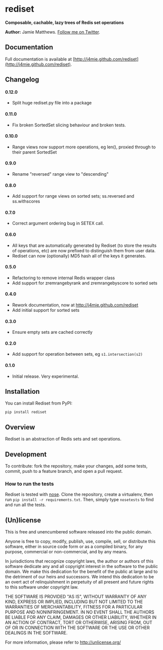 # rediset

**Composable, cachable, lazy trees of Redis set operations**

**Author:** Jamie Matthews. [Follow me on Twitter](http://twitter.com/j4mie).

## Documentation

Full documentation is available at [http://j4mie.github.com/rediset](http://j4mie.github.com/rediset).

## Changelog

#### 0.12.0

* Split huge rediset.py file into a package

#### 0.11.0

* Fix broken SortedSet slicing behaviour and broken tests.

#### 0.10.0

* Range views now support more operations, eg len(), proxied through to their parent SortedSet

#### 0.9.0

* Rename "reversed" range view to "descending"

#### 0.8.0

* Add support for range views on sorted sets; ss.reversed and ss.withscores

#### 0.7.0

* Correct argument ordering bug in SETEX call.

#### 0.6.0

* All keys that are automatically generated by Rediset (to store the results
  of operations, etc) are now prefixed to distinguish them from user data.
* Rediset can now (optionally) MD5 hash all of the keys it generates.

#### 0.5.0

* Refactoring to remove internal Redis wrapper class
* Add support for zremrangebyrank and zremrangebyscore to sorted sets

#### 0.4.0

* Rework documentation, now at http://j4mie.github.com/rediset
* Add initial support for sorted sets

#### 0.3.0

* Ensure empty sets are cached correctly

#### 0.2.0

* Add support for operation between sets, eg `s1.intersection(s2)`

#### 0.1.0

* Initial release. Very experimental.

## Installation

You can install Rediset from PyPI:

    pip install rediset

## Overview

Rediset is an abstraction of Redis sets and set operations.

## Development

To contribute: fork the repository, make your changes, add some tests, commit,
push to a feature branch, and open a pull request.

### How to run the tests

Rediset is tested with [nose](http://nose.readthedocs.org). Clone the repository,
create a virtualenv, then run `pip install -r requirements.txt`. Then, simply type
`nosetests` to find and run all the tests.

## (Un)license

This is free and unencumbered software released into the public domain.

Anyone is free to copy, modify, publish, use, compile, sell, or distribute this
software, either in source code form or as a compiled binary, for any purpose,
commercial or non-commercial, and by any means.

In jurisdictions that recognize copyright laws, the author or authors of this
software dedicate any and all copyright interest in the software to the public
domain. We make this dedication for the benefit of the public at large and to
the detriment of our heirs and successors. We intend this dedication to be an
overt act of relinquishment in perpetuity of all present and future rights to
this software under copyright law.

THE SOFTWARE IS PROVIDED "AS IS", WITHOUT WARRANTY OF ANY KIND, EXPRESS OR
IMPLIED, INCLUDING BUT NOT LIMITED TO THE WARRANTIES OF MERCHANTABILITY, FITNESS
FOR A PARTICULAR PURPOSE AND NONINFRINGEMENT. IN NO EVENT SHALL THE AUTHORS BE
LIABLE FOR ANY CLAIM, DAMAGES OR OTHER LIABILITY, WHETHER IN AN ACTION OF
CONTRACT, TORT OR OTHERWISE, ARISING FROM, OUT OF OR IN CONNECTION WITH THE
SOFTWARE OR THE USE OR OTHER DEALINGS IN THE SOFTWARE.

For more information, please refer to <http://unlicense.org/>
